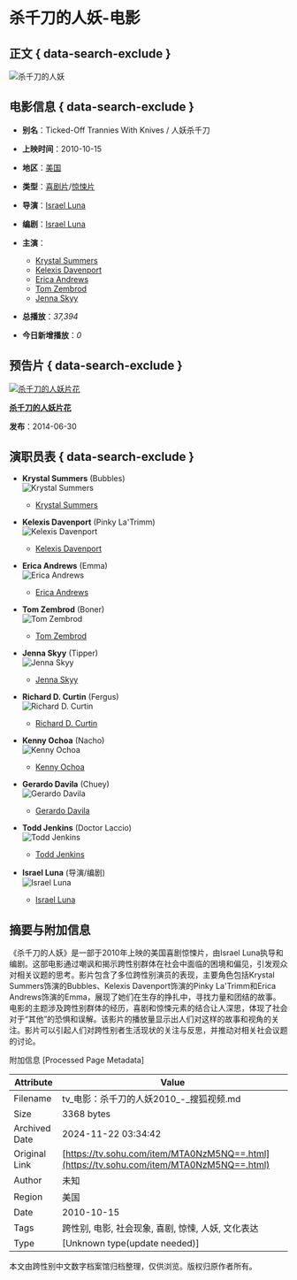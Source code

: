# 杀千刀的人妖-电影

## 正文 { data-search-exclude }


![杀千刀的人妖](https://photocdn.tv.sohu.com/img/kis/fengmian/1047/1047395/1047395_ver_big_20190430173146.avif)

## 电影信息 { data-search-exclude }

- **别名**：Ticked-Off Trannies With Knives / 人妖杀千刀
- **上映时间**：2010-10-15
- **地区**：[美国](https://so.tv.sohu.com/list_p1100_p2_p3_u7f8e_u56fd_p4_p5_p6_p7_p8_p9.html)
- **类型**：[喜剧片](https://so.tv.sohu.com/list_p1100_p2100102_p3_p4_p5_p6_p7_p8_p9.html)/[惊悚片](https://so.tv.sohu.com/list_p1100_p2100118_p3_p4_p5_p6_p7_p8_p9.html)
- **导演**：[Israel Luna](https://tv.sohu.com/star/NzY5NzUxX0lzcmFlbCBMdW5h.shtml)
- **编剧**：[Israel Luna](https://tv.sohu.com/star/NzY5NzUxX0lzcmFlbCBMdW5h.shtml)
- **主演**：
    - [Krystal Summers](https://tv.sohu.com/star/ODEwNzEyX0tyeXN0YWwgU3VtbWVycw==.shtml)
    - [Kelexis Davenport](https://tv.sohu.com/star/ODEwNzEzX0tlbGV4aXMgRGF2ZW5wb3J0.shtml)
    - [Erica Andrews](https://tv.sohu.com/star/ODEwNzE0X0VyaWNhIEFuZHJld3M=.shtml)
    - [Tom Zembrod](https://tv.sohu.com/star/NzYxNDg1X1RvbSBaZW1icm9k.shtml)
    - [Jenna Skyy](https://tv.sohu.com/star/ODEwNzE1X0plbm5hIFNreXk=.shtml)

- **总播放**：_37,394_
- **今日新增播放**：_0_

## 预告片 { data-search-exclude }

[![杀千刀的人妖片花](https://photocdn.tv.sohu.com/img/20140630/vrs_movie1315656_JN86H_pic23.avif)](https://tv.sohu.com/v/MjAxNDA2MzAvbjQwMTU3NzE2Mi5zaHRtbA==.html "杀千刀的人妖片花")

**[杀千刀的人妖片花](https://tv.sohu.com/v/MjAxNDA2MzAvbjQwMTU3NzE2Mi5zaHRtbA==.html "杀千刀的人妖片花")**

**发布**：2014-06-30

## 演职员表 { data-search-exclude }

- **Krystal Summers** (Bubbles)  
  ![Krystal Summers](https://css.tv.itc.cn/search/star/images/default_avatar.jpg)
  - [Krystal Summers](https://tv.sohu.com/star/ODEwNzEyX0tyeXN0YWwgU3VtbWVycw==.shtml)

- **Kelexis Davenport** (Pinky La'Trimm)  
  ![Kelexis Davenport](https://css.tv.itc.cn/search/star/images/default_avatar.jpg)
  - [Kelexis Davenport](https://tv.sohu.com/star/ODEwNzEzX0tlbGV4aXMgRGF2ZW5wb3J0.shtml)

- **Erica Andrews** (Emma)  
  ![Erica Andrews](https://css.tv.itc.cn/search/star/images/default_avatar.jpg)
  - [Erica Andrews](https://tv.sohu.com/star/ODEwNzE0X0VyaWNhIEFuZHJld3M=.shtml)

- **Tom Zembrod** (Boner)  
  ![Tom Zembrod](https://photocdn.sohu.com/kistar/fengmian/761/761485/761485_ver_small.jpg)
  - [Tom Zembrod](https://tv.sohu.com/star/NzYxNDg1X1RvbSBaZW1icm9k.shtml)

- **Jenna Skyy** (Tipper)  
  ![Jenna Skyy](https://photocdn.sohu.com/kistar/fengmian/810/810715/810715_ver_small.jpg)
  - [Jenna Skyy](https://tv.sohu.com/star/ODEwNzE1X0plbm5hIFNreXk=.shtml)

- **Richard D. Curtin** (Fergus)  
  ![Richard D. Curtin](https://photocdn.sohu.com/kistar/fengmian/810/810716/810716_ver_small.jpg)
  - [Richard D. Curtin](https://tv.sohu.com/star/ODEwNzE2X1JpY2hhcmQgRC4gQ3VydGlu.shtml)

- **Kenny Ochoa** (Nacho)  
  ![Kenny Ochoa](https://css.tv.itc.cn/channel/v2/index-images/default_v.svg)
  - [Kenny Ochoa](https://tv.sohu.com/star/ODEwNzE3X0tlbm55IE9jaG9h.shtml)

- **Gerardo Davila** (Chuey)  
  ![Gerardo Davila](https://css.tv.itc.cn/channel/v2/index-images/default_v.svg)
  - [Gerardo Davila](https://tv.sohu.com/star/ODEwNzE4X0dlcmFyZG8gRGF2aWxh.shtml)

- **Todd Jenkins** (Doctor Laccio)  
  ![Todd Jenkins](https://css.tv.itc.cn/channel/v2/index-images/default_v.svg)
  - [Todd Jenkins](https://tv.sohu.com/star/NzY5NzM3X1RvZGQgSmVua2lucw==.shtml)

- **Israel Luna** (导演/编剧)  
  ![Israel Luna](https://css.tv.itc.cn/channel/v2/index-images/default_v.svg)
  - [Israel Luna](https://tv.sohu.com/star/NzY5NzUxX0lzcmFlbCBMdW5h.shtml)

## 摘要与附加信息

<!-- tcd_abstract -->
《杀千刀的人妖》是一部于2010年上映的美国喜剧惊悚片，由Israel Luna执导和编剧。这部电影通过嘲讽和揭示跨性别群体在社会中面临的困境和偏见，引发观众对相关议题的思考。影片包含了多位跨性别演员的表现，主要角色包括Krystal Summers饰演的Bubbles、Kelexis Davenport饰演的Pinky La'Trimm和Erica Andrews饰演的Emma，展现了她们在生存的挣扎中，寻找力量和团结的故事。电影的主题涉及跨性别群体的经历，喜剧和惊悚元素的结合让人深思，体现了社会对于“其他”的恐惧和误解。该影片的播放量显示出人们对这样的故事和视角的关注。影片可以引起人们对跨性别者生活现状的关注与反思，并推动对相关社会议题的讨论。
<!-- tcd_abstract_end -->

附加信息 [Processed Page Metadata]

| Attribute       | Value                                  |
|-----------------|----------------------------------------|
| Filename        | tv_电影：杀千刀的人妖2010_-_搜狐视频.md                             |
| Size            | 3368 bytes                           |
| Archived Date   | 2024-11-22 03:34:42                             |
| Original Link   | [https://tv.sohu.com/item/MTA0NzM5NQ==.html](https://tv.sohu.com/item/MTA0NzM5NQ==.html)                       |
| Author          | 未知                               |
| Region          | 美国                               |
| Date            | 2010-10-15                                 |
| Tags            | 跨性别, 电影, 社会现象, 喜剧, 惊悚, 人妖, 文化表达                                 |
| Type            | [Unknown type(update needed)]                                 |
<!-- tcd_table_end -->

本文由跨性别中文数字档案馆归档整理，仅供浏览。版权归原作者所有。
